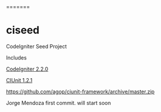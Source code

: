 =======
# ciseed

CodeIgniter Seed Project

Includes

[CodeIgniter 2.2.0](https://ellislab.com/asset/ci_download_files/CodeIgniter_2.2.0.zip)

[CIUnit 1.2.1](https://github.com/destructivecreator/ciunit-framework)

https://github.com/agop/ciunit-framework/archive/master.zip

Jorge Mendoza first commit. will start soon
